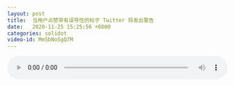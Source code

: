 ```yaml
---
layout: post
title:  当用户点赞带有误导性的帖子 Twitter 将发出警告
date:   2020-11-25 15:25:56 +0800
categories: solidot
video-id: MmSbNoSgQ7M
---
```


<audio id="youtube" style="width: 100%;" video-id="MmSbNoSgQ7M" controls></audio>

<script async type="text/javascript" src="/audio.js"></script>

